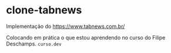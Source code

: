 # clone-tabnews

 Implementação do https://www.tabnews.com.br/

Colocando em prática o que estou aprendendo no curso do Filipe Deschamps. `curso.dev`
